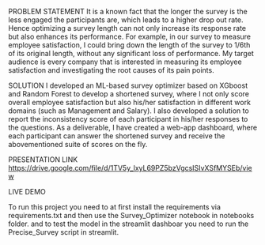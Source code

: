 PROBLEM STATEMENT
It is a known fact that the longer the survey is the less engaged the participants are, which leads to a higher drop out rate. Hence optimizing a survey length can not only increase its response rate but also enhances its performance. For example, in our survey to measure employee satisfaction, I could bring down the length of the survey to 1/6th of its original length, without any significant loss of performance. My target audience is every company that is interested in measuring its employee satisfaction and investigating the root causes of its pain points.

SOLUTION
I developed an ML-based survey optimizer based on XGboost and Random Forest to develop a shortened survey, where I not only score overall employee satisfaction but also his/her satisfaction in different work domains (such as Management and Salary). I also developed a solution to report the inconsistency score of each participant in his/her responses to the questions. As a deliverable, I have created a web-app dashboard, where each participant can answer the shortened survey and receive the abovementioned suite of scores on the fly.

PRESENTATION LINK
https://drive.google.com/file/d/1TV5y_lxyL69PZ5bzVgcsISIvXSfMYSEb/view

LIVE DEMO


To run this project you need to at first install the requirements via requirements.txt and then use the Survey_Optimizer notebook in notebooks folder. and to test the model in the streamlit dashboar you need to run the Precise_Survey script in streamlit.